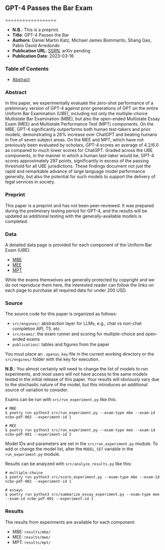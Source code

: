 ## GPT-4 Passes the Bar Exam
==================
  * __N.B.__: This is a preprint. 
  *  __Title__: GPT-4 Passes the Bar
  *  __Authors__: Daniel Martin Katz, Michael James Bommarito, Shang Gao, Pablo David Arredondo 
  * __Publication URL__: [SSRN](https://papers.ssrn.com/sol3/papers.cfm?abstract_id=4389233), arXiv pending 
  * __Publication Date__: 2023-03-16

### Table of Contents

* [Abstract](#abstract)

### Abstract

In this paper, we experimentally evaluate the zero-shot performance of a preliminary version of GPT-4 against prior 
generations of GPT on the entire Uniform Bar Examination (UBE), including not only the multiple-choice Multistate Bar 
Examination (MBE), but also the open-ended Multistate Essay Exam (MEE) and Multistate Performance Test (MPT) 
components. On the MBE, GPT-4 significantly outperforms both human test-takers and prior models, demonstrating a 26% 
increase over ChatGPT and beating humans in five of seven subject areas. On the MEE and MPT, which have not previously 
been evaluated by scholars, GPT-4 scores an average of 4.2/6.0 as compared to much lower scores for ChatGPT. Graded 
across the UBE components, in the manner in which a human tast-taker would be, GPT-4 scores approximately 297 points, 
significantly in excess of the passing threshold for all UBE jurisdictions. These findings document not just the rapid
and remarkable advance of large language model performance generally, but also the potential for such models to support
the delivery of legal services in society.

### Preprint
This paper is a preprint and has not been peer-reviewed.  It was prepared during the preliminary testing period for 
GPT-4, and the results will be updated as additional testing with the generally-available models is completed.

### Data
A detailed data page is provided for each component of the Uniform Bar Exam (UBE).
 * [MBE](data/MBE.md)
 * [MEE](data/MEE.md)
 * [MPT](data/MPT.md)

While the exams themselves are generally protected by copyright and we do not reproduce them here, the interested reader
can follow the links on each page to purchase all required data for under 200 USD.


### Source
The source code for this paper is organized as follows:
  * `src/engines/`: abstraction layer for LLMs, e.g., chat vs non-chat completion API, T5, etc.
  * `src/exams/`: the exam runner and scoring for multiple-choice and open-ended exams
  * `publication/`: tables and figures from the paper

You must place an `.openai_key` file in the current working directory or the `src/engines/` folder with the key
for execution.  

**N.B.**: You almost certainly will need to change the list of models to run experiments, and most users will not have
access to the same models tested in the initial release of this paper.  Your results will obviously vary due to the 
stochastic nature of the model, but this introduces an additional source of variation to consider.

Exams can be run with `src/run_experiment.py` like this:
```shell
# MBE
$ poetry run python3 src/run_experiment.py --exam-type mbe --exam-id ncbe-pdf-002 --experiment-id 1

# MEE
$ poetry run python3 src/run_experiment.py --exam-type mee --exam-id ncbe-pdf-001 --experiment-id 2
```

Model IDs and parameters are set in the `src/run_experiment.py` module.  To add or change the model list, 
alter the `MODEL_SET` variable in the `run_experiment.py` module. 

Results can be analyzed with `src/analyze_results.py` like this:
```shell
# multiple-choice
$ poetry run python3 src/score_experiment.py --exam-type mbe --exam-id ncbe-pdf-002 --experiment-id 1

# essays
$ poetry run python3 src/summarize_essay_experiment.py --exam-type mee --exam-id ncbe-pdf-001 --experiment-id 1
```

### Results
The results from experiments are available for each component:
  * MBE: `results/mbe/`
  * MEE: `results/mee/`
  * MPT: `results/mpt/`

